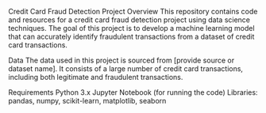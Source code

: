 Credit Card Fraud Detection Project
Overview
This repository contains code and resources for a credit card fraud detection project using data science techniques. The goal of this project is to develop a machine learning model that can accurately identify fraudulent transactions from a dataset of credit card transactions.

Data
The data used in this project is sourced from [provide source or dataset name]. It consists of a large number of credit card transactions, including both legitimate and fraudulent transactions.

Requirements
Python 3.x
Jupyter Notebook (for running the code)
Libraries: pandas, numpy, scikit-learn, matplotlib, seaborn
